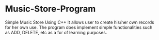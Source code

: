 # Music-Store-Program
Simple Music Store Using C++ It allows user to create his/her own records for her own use. 
The program does implement simple functionalities such as ADD, DELETE, etc as a for of learning purposes.
